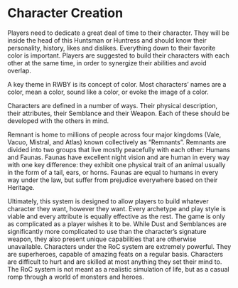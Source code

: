 # Character Creation
Players need to dedicate a great deal of time to their character. They will be inside the head of this Huntsman or Huntress and should know their personality, history, likes and dislikes. Everything down to their favorite color is important. Players are suggested to build their characters with each other at the same time, in order to synergize their abilities and avoid overlap.

A key theme in RWBY is its concept of color. Most characters’ names are a color, mean a color, sound like a color, or evoke the image of a color.

Characters are defined in a number of ways. Their physical description, their attributes, their Semblance and their Weapon. Each of these should be developed with the others in mind.

Remnant is home to millions of people across four major kingdoms (Vale, Vacuo, Mistral, and Atlas) known collectively as “Remnants”. Remnants are divided into two groups that live mostly peacefully with each other: Humans and Faunas. Faunas have excellent night vision and are human in every way with one key difference: they exhibit one physical trait of an animal usually in the form of a tail, ears, or horns. Faunas are equal to humans in every way under the law, but suffer from prejudice everywhere based on their Heritage.

Ultimately, this system is designed to allow players to build whatever character they want, however they want. Every archetype and play style is viable and every attribute is equally effective as the rest. The game is only as complicated as a player wishes it to be. While Dust and Semblances are significantly more complicated to use than the character’s signature weapon, they also present unique capabilities that are otherwise unavailable. Characters under the RoC system are extremely powerful. They are superheroes, capable of amazing feats on a regular basis. Characters are difficult to hurt and are skilled at most anything they set their mind to. The RoC system is not meant as a realistic simulation of life, but as a casual romp through a world of monsters and heroes.
